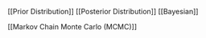 [[Prior Distribution]] [[Posterior Distribution]] [[Bayesian]]

[[Markov Chain Monte Carlo (MCMC)]]
